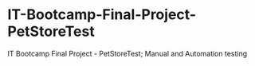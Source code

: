 # IT-Bootcamp-Final-Project-PetStoreTest
IT Bootcamp Final Project - PetStoreTest;
Manual and Automation testing
